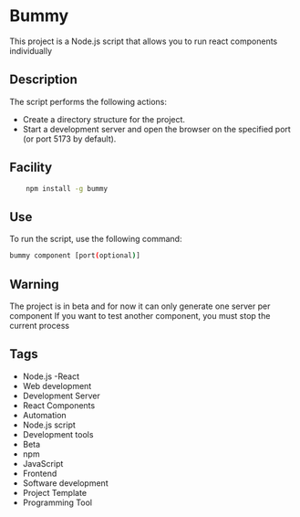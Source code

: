 # Bummy

This project is a Node.js script that allows you to run react components individually

## Description

The script performs the following actions:
- Create a directory structure for the project.
- Start a development server and open the browser on the specified port (or port 5173 by default).

## Facility
```bash
    npm install -g bummy
```
    
## Use
To run the script, use the following command:

```bash
bummy component [port(optional)]
```

## Warning
The project is in beta and for now it can only generate one server per component
If you want to test another component, you must stop the current process


## Tags
- Node.js
-React
- Web development
- Development Server
- React Components
- Automation
- Node.js script
- Development tools
- Beta
- npm
- JavaScript
- Frontend
- Software development
- Project Template
- Programming Tool